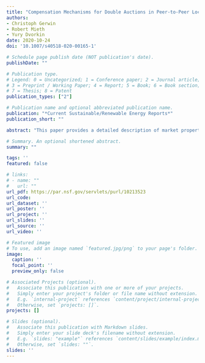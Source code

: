 ```yaml
---
title: "Compensation Mechanisms for Double Auctions in Peer-to-Peer Local Energy Markets"
authors:
- Christoph Gerwin
- Robert Mieth
- Yury Dvorkin
date: 2020-10-24
doi: '10.1007/s40518-020-00165-1'

# Schedule page publish date (NOT publication's date).
publishDate: ""

# Publication type.
# Legend: 0 = Uncategorized; 1 = Conference paper; 2 = Journal article;
# 3 = Preprint / Working Paper; 4 = Report; 5 = Book; 6 = Book section;
# 7 = Thesis; 8 = Patent
publication_types: ["2"]

# Publication name and optional abbreviated publication name.
publication: "*Current Sustainable/Renewable Energy Reports*"
publication_short: ""

abstract: "This paper provides a detailed description of market properties for a competitive LEM that is cleared using the SMP, VCG, and PAB approaches. We show that the proposed compensation mechanisms effectively enforce predefined fairness policies and derive exact payments for each peer depending on market results and individual peer characteristics. The case study uses real-world data to illustrate that different compensation mechanisms can be used to incentivize desirable peer behavior, e.g., installation of new distributed energy resources, investment in grid supportive generation, or flexible energy usage."

# Summary. An optional shortened abstract.
summary: ""

tags: ''
featured: false

# links:
# - name: ""
#   url: ""
url_pdf: https://par.nsf.gov/servlets/purl/10213523
url_code: 
url_dataset: ''
url_poster: ''
url_project: ''
url_slides: ''
url_source: ''
url_video: ''

# Featured image
# To use, add an image named `featured.jpg/png` to your page's folder. 
image:
  caption: ''
  focal_point: ''
  preview_only: false

# Associated Projects (optional).
#   Associate this publication with one or more of your projects.
#   Simply enter your project's folder or file name without extension.
#   E.g. `internal-project` references `content/project/internal-project/index.md`.
#   Otherwise, set `projects: []`.
projects: []

# Slides (optional).
#   Associate this publication with Markdown slides.
#   Simply enter your slide deck's filename without extension.
#   E.g. `slides: "example"` references `content/slides/example/index.md`.
#   Otherwise, set `slides: ""`.
slides: ''
---
```

